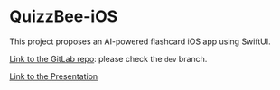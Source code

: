# QuizzBee-iOS
This project proposes an AI-powered flashcard iOS app using SwiftUI. 

[Link to the GitLab repo](https://gitlab.com/mobileappdevelopmentios/w4995_fall24/teams/vulture.git): please check the ```dev``` branch.

[Link to the Presentation](https://youtu.be/qDWL-hlDum4)
